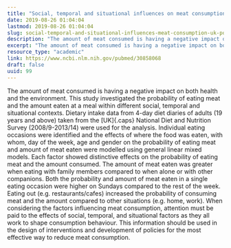```yaml
---
title: "Social, temporal and situational influences on meat consumption in the UK population."
date: 2019-08-26 01:04:04
lastmod: 2019-08-26 01:04:04
slug: social-temporal-and-situational-influences-meat-consumption-uk-population
description: "The amount of meat consumed is having a negative impact on both health and the environment. This study investigated the probability of eating meat and the amount eaten at a meal within different social, temporal and situational contexts. Dietary intake data from 4-day diet diaries of adults (19 years and above) taken from the UK National Diet and Nutrition Survey (2008/9-2013/14) were used for the analysis."
excerpt: "The amount of meat consumed is having a negative impact on both health and the environment. This study investigated the probability of eating meat and the amount eaten at a meal within different social, temporal and situational contexts. Dietary intake data from 4-day diet diaries of adults (19 years and above) taken from the UK National Diet and Nutrition Survey (2008/9-2013/14) were used for the analysis."
resource_type: "academic"
link: https://www.ncbi.nlm.nih.gov/pubmed/30858068
draft: false
uuid: 99
---
```

The amount of meat consumed is having a negative impact on both health
and the environment. This study investigated the probability of eating
meat and the amount eaten at a meal within different social, temporal
and situational contexts. Dietary intake data from 4-day diet diaries of
adults (19 years and above) taken from the [UK]{.caps} National Diet and
Nutrition Survey (2008/9-2013/14) were used for the analysis. Individual
eating occasions were identified and the effects of where the food was
eaten, with whom, day of the week, age and gender on the probability of
eating meat and amount of meat eaten were modelled using general linear
mixed models. Each factor showed distinctive effects on the probability
of eating meat and the amount consumed. The amount of meat eaten was
greater when eating with family members compared to when alone or with
other companions. Both the probability and amount of meat eaten in a
single eating occasion were higher on Sundays compared to the rest of
the week. Eating out (e.g. restaurants/cafes) increased the probability
of consuming meat and the amount compared to other situations (e.g.
home, work). When considering the factors influencing meat consumption,
attention must be paid to the effects of social, temporal, and
situational factors as they all work to shape consumption behaviour.
This information should be used in the design of interventions and
development of policies for the most effective way to reduce
meat consumption.
